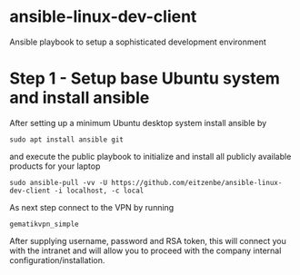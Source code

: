 # ansible-linux-dev-client
Ansible playbook to setup a sophisticated development environment


# Step 1 - Setup base Ubuntu system and install ansible

After setting up a minimum Ubuntu desktop system install ansible by

```
sudo apt install ansible git
```

and execute the public playbook to initialize and install all publicly available products for your laptop

```
sudo ansible-pull -vv -U https://github.com/eitzenbe/ansible-linux-dev-client -i localhost, -c local
```

As next step connect to the VPN by running 

```
gematikvpn_simple
```

After supplying username, password and RSA token, this will connect you with the intranet and will allow you to proceed with the company internal configuration/installation.
